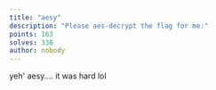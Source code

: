 ```yaml
---
title: "aesy"
description: "Please aes-decrypt the flag for me:"
points: 163
solves: 338
author: nobody
---
```


yeh' aesy.... it was hard lol
